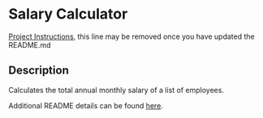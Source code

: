 # Salary Calculator

[Project Instructions](./INSTRUCTIONS.md), this line may be removed once you have updated the README.md

## Description

Calculates the total annual monthly salary of a list of employees. 

Additional README details can be found [here](https://github.com/PrimeAcademy/readme-template/blob/master/README.md).
